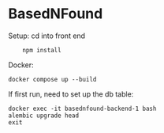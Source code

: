 # BasedNFound

Setup:
cd into front end

        npm install

Docker:

    docker compose up --build

If first run, need to set up the db table:

    docker exec -it basednfound-backend-1 bash
    alembic upgrade head
    exit

